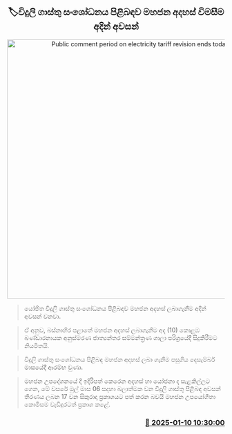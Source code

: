 <p align='center'><b><h2 align='center' title='Public comment period on electricity tariff revision ends today'>🏷විදුලි ගාස්තු සංශෝධනය පිළිබඳව මහජන අදහස් විමසීම අදින් අවසන්</h2></b></p>
<p align='center'><img src='https://helakuru.sgp1.cdn.digitaloceanspaces.com/esana/images/lib/electrycity-miter[1].jpg' width='600' alt='Public comment period on electricity tariff revision ends today'></p>

> යෝජිත විදුලි ගාස්තු සංශෝධනය පිළිබඳ​ව මහජන අදහස් ලබාගැනීම අදින් අවසන් වනවා.

> ඒ අනුව, බස්නාහිර පළාතේ මහජන අදහස් ලබාගැනීම අද (10) කොළඹ බණ්ඩාරනායක අනුස්මරණ ජාත්‍යන්තර සම්මන්ත්‍රණ ශාලා පරිශ්‍රයේදී සිදුකිරීමට නියමිතයි.

> විදුලි ගාස්තු සංශෝධනය පිළිබඳ මහජන අදහස් ලබා ගැනීම පසුගිය දෙසැම්බර් මාසයේදී ආරම්භ වුණා.

> මහජන උපදේශනයේ දී ඉදිරිපත් කෙරෙන අදහස් හා යෝජනා ද සැළකිල්ලට ගෙන, මේ වසරේ මුල් මාස 06 සදහා බලාත්මක වන විදුලි ගාස්තු පිළිබඳ අවසන් තීරණය ලබන 17 වන සිකුරාදා ප්‍රකාශයට පත් කරන බවයි මහජන උපයෝගීතා කොමිසම වැඩිදුරටත් ප්‍රකාශ කළේ. 



<h3 align='right'><a href='https://www.helakuru.lk/esana/p/106488/'>📅 2025-01-10 10:30:00</a></h3>
